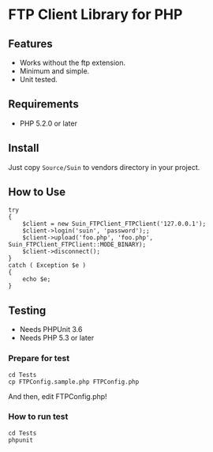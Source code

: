 # FTP Client Library for PHP

## Features

* Works without the ftp extension.
* Minimum and simple.
* Unit tested.

## Requirements

* PHP 5.2.0 or later

## Install

Just copy ```Source/Suin``` to vendors directory in your project.

## How to Use

```
try
{
	$client = new Suin_FTPClient_FTPClient('127.0.0.1');
	$client->login('suin', 'password');;
	$client->upload('foo.php', 'foo.php', Suin_FTPClient_FTPClient::MODE_BINARY);
	$client->disconnect();
}
catch ( Exception $e )
{
	echo $e;
}
```

## Testing

* Needs PHPUnit 3.6
* Needs PHP 5.3 or later

### Prepare for test

```
cd Tests
cp FTPConfig.sample.php FTPConfig.php
```

And then, edit FTPConfig.php!

### How to run test

```
cd Tests
phpunit
```

